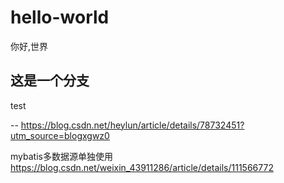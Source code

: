 # hello-world
你好,世界
## 这是一个分支
test

-- https://blog.csdn.net/heylun/article/details/78732451?utm_source=blogxgwz0

mybatis多数据源单独使用 https://blog.csdn.net/weixin_43911286/article/details/111566772
